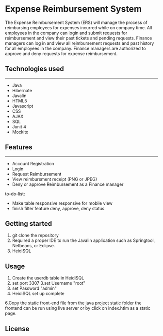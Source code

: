 
# Expense Reimbursement System #
The Expense Reimbursement System (ERS) will manage the process of reimbursing employees for expenses incurred while on company time. All employees in the company can login and submit requests for reimbursement and view their past tickets and pending requests. Finance managers can log in and view all reimbursement requests and past history for all employees in the company. Finance managers are authorized to approve and deny requests for expense reimbursement.

## Technologies used ##
----
* Java
* Hibernate
* Javalin
* HTML5
* Javascript
* CSS
* AJAX
* SQL
* Junit 4
* Mockito

## Features ##
---
* Account Registration
* Login 
* Request Reimbursement 
* View reimbursment receipt (PNG or JPEG)
* Deny or approve Reimbursement as a Finance manager 

to-do-list:

* Make table responsive responsive for mobile view
* finish filter feature deny, approve, deny status



## Getting started ##
1. git clone the repository   
2. Required a proper IDE to run the Javalin application such as Springtool, Netbeans, or Eclipse.   
3. HeidiSQL   

## Usage ##
1. Create the userdb table in HeidiSQL
2. set port 3307
3.set Username "root"
4. set Password "admin"
5. HeidiSQL set up complete 

 6.Copy the static front-end file from the java project static folder the frontend can be run using live server or by click on index.htlm as a static page. 


 ## License ##
